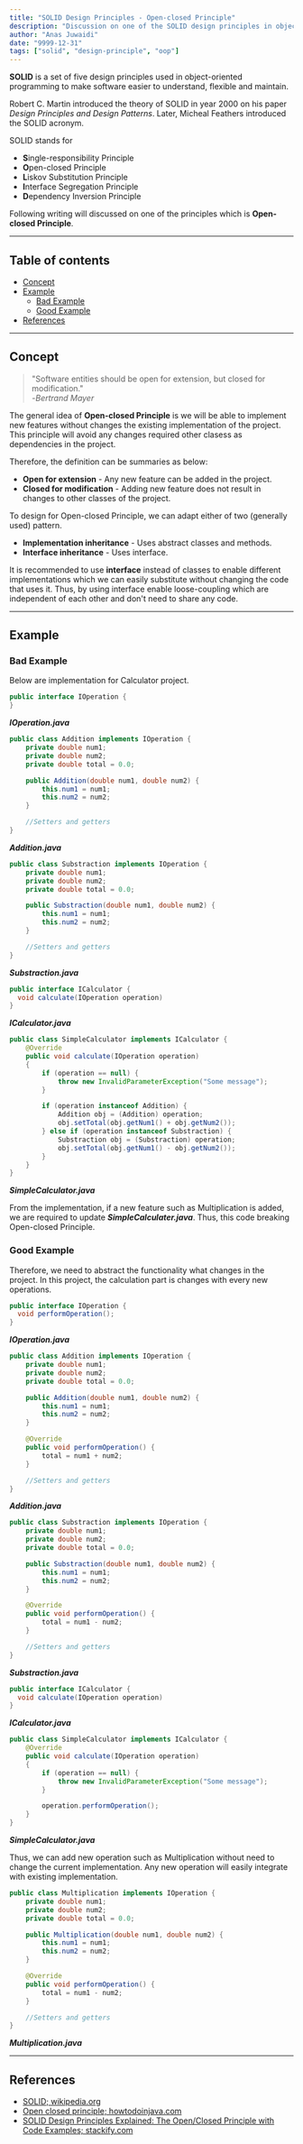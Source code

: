 ```yaml
---
title: "SOLID Design Principles - Open-closed Principle"
description: "Discussion on one of the SOLID design principles in object-oriented software development"
author: "Anas Juwaidi"
date: "9999-12-31"
tags: ["solid", "design-principle", "oop"]
---
```


**SOLID** is a set of five design principles used in object-oriented programming to make software easier to understand, flexible and maintain.

Robert C. Martin introduced the theory of SOLID in year 2000 on his paper *Design Principles and Design Patterns*. Later, Micheal Feathers introduced the SOLID acronym.

SOLID stands for
- **S**ingle-responsibility Principle
- **O**pen-closed Principle
- **L**iskov Substitution Principle
- **I**nterface Segregation Principle
- **D**ependency Inversion Principle

Following writing will discussed on one of the principles which is **Open-closed Principle**.

---

## Table of contents
* [Concept](#concept)
* [Example](#example)
  * [Bad Example](#bad-example)
  * [Good Example](#good-example)
* [References](#references)

---

<a name="concept"></a>
## Concept

> "Software entities should be open for extension, but closed for modification."<br/>
>  -*Bertrand Mayer*

The general idea of **Open-closed Principle** is we will be able to implement new features without changes the existing implementation of the project. This principle will avoid any changes required other clasess as dependencies in the project.

Therefore, the definition can be summaries as below:
- **Open for extension** - Any new feature can be added in the project.
- **Closed for modification** - Adding new feature does not result in changes to other classes of the project.

To design for Open-closed Principle, we can adapt either of two (generally used) pattern.
- **Implementation inheritance** - Uses abstract classes and methods.
- **Interface inheritance** - Uses interface.

It is recommended to use **interface** instead of classes to enable different implementations which we can easily substitute without changing the code that uses it. Thus, by using interface enable loose-coupling which are independent of each other and don't need to share any code.

---

<a name="example"></a>
## Example

<a name="bad-example"></a>
### Bad Example

Below are implementation for Calculator project.

```java
public interface IOperation {
}
```
***IOperation.java***

```java
public class Addition implements IOperation {
    private double num1;
    private double num2;
    private double total = 0.0;

    public Addition(double num1, double num2) {
        this.num1 = num1;
        this.num2 = num2;
    }

    //Setters and getters
}
```
***Addition.java***

```java
public class Substraction implements IOperation {
    private double num1;
    private double num2;
    private double total = 0.0;

    public Substraction(double num1, double num2) {
        this.num1 = num1;
        this.num2 = num2;
    }

    //Setters and getters
}
```
***Substraction.java***

```java
public interface ICalculator {
  void calculate(IOperation operation)
}
```
***ICalculator.java***

```java
public class SimpleCalculator implements ICalculator {
    @Override
    public void calculate(IOperation operation)
    {
        if (operation == null) {
            throw new InvalidParameterException("Some message");
        }

        if (operation instanceof Addition) {
            Addition obj = (Addition) operation;
            obj.setTotal(obj.getNum1() + obj.getNum2());
        } else if (operation instanceof Substraction) {
            Substraction obj = (Substraction) operation;
            obj.setTotal(obj.getNum1() - obj.getNum2());
        }
    }
}
```
***SimpleCalculator.java***

From the implementation, if a new feature such as Multiplication is added, we are required to update ***SimpleCalculater.java***. Thus, this code breaking Open-closed Principle.

<a name="good-example"></a>
### Good Example

Therefore, we need to abstract the functionality what changes in the project. In this project, the calculation part is changes with every new operations.

```java
public interface IOperation {
  void performOperation();
}
```
***IOperation.java***

```java
public class Addition implements IOperation {
    private double num1;
    private double num2;
    private double total = 0.0;

    public Addition(double num1, double num2) {
        this.num1 = num1;
        this.num2 = num2;
    }

    @Override
    public void performOperation() {
        total = num1 + num2;
    }

    //Setters and getters
}
```
***Addition.java***

```java
public class Substraction implements IOperation {
    private double num1;
    private double num2;
    private double total = 0.0;

    public Substraction(double num1, double num2) {
        this.num1 = num1;
        this.num2 = num2;
    }

    @Override
    public void performOperation() {
        total = num1 - num2;
    }

    //Setters and getters
}
```
***Substraction.java***

```java
public interface ICalculator {
  void calculate(IOperation operation)
}
```
***ICalculator.java***

```java
public class SimpleCalculator implements ICalculator {
    @Override
    public void calculate(IOperation operation)
    {
        if (operation == null) {
            throw new InvalidParameterException("Some message");
        }

        operation.performOperation();
    }
}
```
***SimpleCalculator.java***

Thus, we can add new operation such as Multiplication without need to change the current implementation. Any new operation will easily integrate with existing implementation.

```java
public class Multiplication implements IOperation {
    private double num1;
    private double num2;
    private double total = 0.0;

    public Multiplication(double num1, double num2) {
        this.num1 = num1;
        this.num2 = num2;
    }

    @Override
    public void performOperation() {
        total = num1 - num2;
    }

    //Setters and getters
}
```
***Multiplication.java***

---

<a name="references"></a>
## References

* [SOLID; wikipedia.org](https://en.wikipedia.org/wiki/SOLID)
* [Open closed principle; howtodoinjava.com](https://howtodoinjava.com/design-patterns/open-closed-principle/)
* [SOLID Design Principles Explained: The Open/Closed Principle with Code Examples; stackify.com](https://stackify.com/solid-design-open-closed-principle/)
